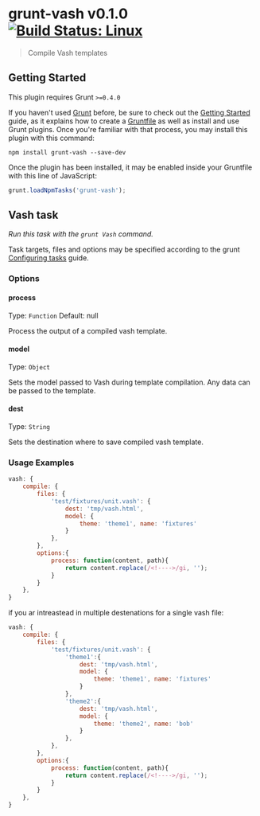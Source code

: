 # grunt-vash v0.1.0 [![Build Status: Linux](https://api.travis-ci.org/MoLow/grunt-vash.svg)](https://travis-ci.org/MoLow/grunt-vash)

> Compile Vash templates



## Getting Started
This plugin requires Grunt `>=0.4.0`

If you haven't used [Grunt](http://gruntjs.com/) before, be sure to check out the [Getting Started](http://gruntjs.com/getting-started) guide, as it explains how to create a [Gruntfile](http://gruntjs.com/sample-gruntfile) as well as install and use Grunt plugins. Once you're familiar with that process, you may install this plugin with this command:

```shell
npm install grunt-vash --save-dev
```

Once the plugin has been installed, it may be enabled inside your Gruntfile with this line of JavaScript:

```js
grunt.loadNpmTasks('grunt-vash');
```



## Vash task
_Run this task with the `grunt Vash` command._

Task targets, files and options may be specified according to the grunt [Configuring tasks](http://gruntjs.com/configuring-tasks) guide.
### Options

#### process
Type: `Function`
Default: null

Process the output of a compiled vash template.

#### model
Type: `Object`

Sets the model passed to Vash during template compilation. Any data can be passed to the template.

#### dest
Type: `String`

Sets the destination where to save compiled vash template.

### Usage Examples

```js
vash: {
    compile: {
        files: {
            'test/fixtures/unit.vash': {
                dest: 'tmp/vash.html',
                model: {
                    theme: 'theme1', name: 'fixtures'
                }
            },
        },
        options:{
            process: function(content, path){
                return content.replace(/<!---->/gi, '');
            }
        }
    },
}
```

if you ar intreastead in multiple destenations for a single vash file:

```js
vash: {
    compile: {
        files: {
            'test/fixtures/unit.vash': {
                'theme1':{
                    dest: 'tmp/vash.html',
                    model: {
                        theme: 'theme1', name: 'fixtures'
                    }
                },
                'theme2':{
                    dest: 'tmp/vash.html',
                    model: {
                        theme: 'theme2', name: 'bob'
                    }
                },
            },
        },
        options:{
            process: function(content, path){
                return content.replace(/<!---->/gi, '');
            }
        }
    },
}
```

